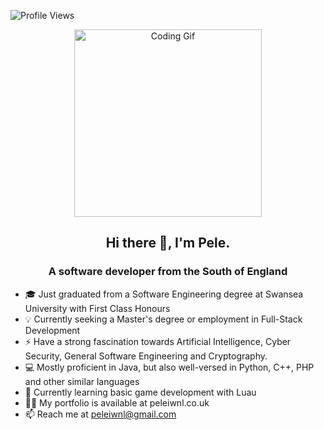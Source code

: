 ![Profile Views](https://komarev.com/ghpvc/?username=peleiwnl)

<p align="center">
  <img src="https://media1.giphy.com/media/v1.Y2lkPTc5MGI3NjExODNrazNrN3p0MXpvdW93Z2RidTk5ZnRlbHEwbWc3a3d6cndqamw5OSZlcD12MV9pbnRlcm5hbF9naWZfYnlfaWQmY3Q9Zw/JqmupuTVZYaQX5s094/giphy.gif" alt="Coding Gif" width="300"/>
</p>

<h2 align="center">Hi there 👋, I'm Pele.</h2>

<h3 align="center">A software developer from the South of England</h3>

- 🎓 Just graduated from a Software Engineering degree at Swansea University with First Class Honours  
- 💡 Currently seeking a Master's degree or employment in Full-Stack Development  
- ⚡ Have a strong fascination towards Artificial Intelligence, Cyber Security, General Software Engineering and Cryptography.  
- 💻 Mostly proficient in Java, but also well-versed in Python, C++, PHP and other similar languages  
- 🤔 Currently learning basic game development with Luau  
- 👨‍💻 My portfolio is available at peleiwnl.co.uk  
- 📫 Reach me at peleiwnl@gmail.com  
